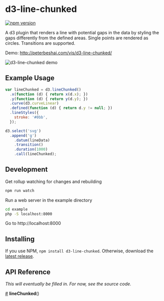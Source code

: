 # d3-line-chunked

[![npm version](https://badge.fury.io/js/d3-line-chunked.svg)](https://badge.fury.io/js/d3-line-chunked)

A d3 plugin that renders a line with potential gaps in the data by styling the gaps differently
from the defined areas. Single points are rendered as circles. Transitions are supported.

Demo: http://peterbeshai.com/vis/d3-line-chunked/

![d3-line-chunked demo](https://cloud.githubusercontent.com/assets/793847/18028989/5aa2ee0c-6c59-11e6-88ef-143a79715cc6.gif)

## Example Usage

```js
var lineChunked = d3.lineChunked()
  .x(function (d) { return x(d.x); })
  .y(function (d) { return y(d.y); })
  .curve(d3.curveLinear)
  .defined(function (d) { return d.y != null; })
  .lineStyles({
    stroke: '#0bb',
  });

d3.select('svg')
  .append('g')
    .datum(lineData)
    .transition()
    .duration(1000)
    .call(lineChunked);
```

## Development

Get rollup watching for changes and rebuilding

```bash
npm run watch
```

Run a web server in the example directory

```bash
cd example
php -S localhost:8000
```

Go to http://localhost:8000


## Installing

If you use NPM, `npm install d3-line-chunked`. Otherwise, download the [latest release](https://github.com/pbeshai/d3-line-chunked/releases/latest).

## API Reference

*This will eventually be filled in. For now, see the source code.*

<a href="#lineChunked" name="lineChunked">#</a> <b>lineChunked</b>()
